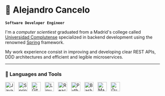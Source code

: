 # 🌄 Alejandro Cancelo

**`Software Developer Engineer`**

I'm a *computer scientiest* graduated from a Madrid's college called [Universidad Complutense](https://www.ucm.es/) 
specialized in backend development using the renowned [Spring](https://spring.io/why-spring) framework.

My work experience consist in improving and developing clear REST APIs, DDD architectures and efficient and legible 
microservices.

---
### 🧰 Languages and Tools

<img align="left" alt="Java" width="30px" style="padding-right:10px;" src="https://cdn.jsdelivr.net/gh/devicons/devicon/icons/java/java-original.svg"/>
<img align="left" alt="Spring" width="30px" style="padding-right:10px;" src="https://cdn.jsdelivr.net/gh/devicons/devicon/icons/spring/spring-original.svg" />
<img align="left" alt="Git" width="30px" style="padding-right:10px;" src="https://cdn.jsdelivr.net/gh/devicons/devicon/icons/git/git-original.svg" />
<img align="left" alt="Linux" width="30px" style="padding-right:10px;" src="https://cdn.jsdelivr.net/gh/devicons/devicon/icons/linux/linux-original.svg" />
<img align="left" alt="React" width="30px" style="padding-right:10px;" src="https://cdn.jsdelivr.net/gh/devicons/devicon/icons/react/react-original.svg" />
<img align="left" alt="Python" width="30px" style="padding-right:10px;" src="https://cdn.jsdelivr.net/gh/devicons/devicon/icons/python/python-plain.svg" />
<img align="left" alt="Bash" width="30px" style="padding-right:10px;" src="https://cdn.jsdelivr.net/gh/devicons/devicon/icons/bash/bash-original.svg" />
<img align="left" alt="Maven" width="30px" style="padding-right:10px;" src="https://cdn.jsdelivr.net/npm/simple-icons@3.13.0/icons/apachemaven.svg" />
<img align="left" alt="Quarkus" width="30px" style="padding-right:10px;" src="https://cdn.jsdelivr.net/npm/simple-icons@3.13.0/icons/quarkus.svg"/>